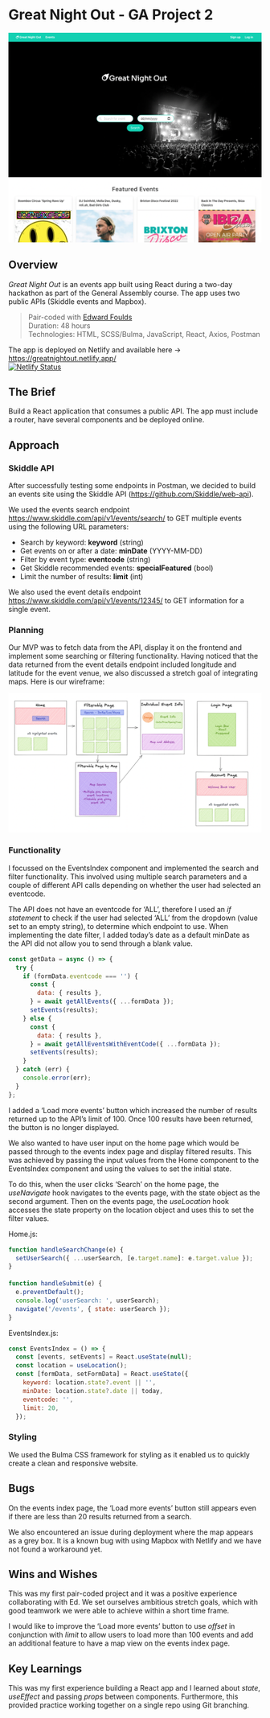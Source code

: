 # Great Night Out - GA Project 2

![homepage](./assets/homepage.png)

## Overview
_Great Night Out_ is an events app built using React during a two-day hackathon as part of the General Assembly course. The app uses two public APIs (Skiddle events and Mapbox). 

> Pair-coded with [Edward Foulds](https://github.com/FouldsEJ)\
> Duration: 48 hours\
> Technologies: HTML, SCSS/Bulma, JavaScript, React, Axios, Postman

The app is deployed on Netlify and available here &rarr; https://greatnightout.netlify.app/ \
[![Netlify Status](https://api.netlify.com/api/v1/badges/5f699954-3889-4297-a731-2abc199fbc54/deploy-status)](https://app.netlify.com/sites/greatnightout/deploys)

## The Brief
Build a React application that consumes a public API. The app must include a router, have several components and be deployed online. 

## Approach
### Skiddle API
After successfully testing some endpoints in Postman, we decided to build an events site using the Skiddle API (https://github.com/Skiddle/web-api). 

We used the events search endpoint https://www.skiddle.com/api/v1/events/search/ to GET multiple events using the following URL parameters:
- Search by keyword: **keyword** (string)
- Get events on or after a date: **minDate** (YYYY-MM-DD)
- Filter by event type: **eventcode** (string)
- Get Skiddle recommended events: **specialFeatured** (bool)
- Limit the number of results: **limit** (int)

We also used the event details endpoint https://www.skiddle.com/api/v1/events/12345/ to GET information for a single event. 

### Planning
Our MVP was to fetch data from the API, display it on the frontend and implement some searching or filtering functionality. Having noticed that the data returned from the event details endpoint included longitude and latitude for the event venue, we also discussed a stretch goal of integrating maps. Here is our wireframe: 

![wireframe](./assets/wireframe.png)

### Functionality
I focussed on the EventsIndex component and implemented the search and filter functionality. This involved using multiple search parameters and a couple of different API calls depending on whether the user had selected an eventcode. 

The API does not have an eventcode for ‘ALL’, therefore I used an _if statement_ to check if the user had selected ‘ALL’ from the dropdown (value set to an empty string), to determine which endpoint to use. When implementing the date filter, I added today’s date as a default minDate as the API did not allow you to send through a blank value.

```javascript
const getData = async () => {
  try {
    if (formData.eventcode === '') {
      const {
        data: { results },
      } = await getAllEvents({ ...formData });
      setEvents(results);
    } else {
      const {
        data: { results },
      } = await getAllEventsWithEventCode({ ...formData });
      setEvents(results);
    }
  } catch (err) {
    console.error(err);
  }
};
  ```
  
I added a ‘Load more events’ button which increased the number of results returned up to the API’s limit of 100. Once 100 results have been returned, the button is no longer displayed. 

We also wanted to have user input on the home page which would be passed through to the events index page and display filtered results. This was achieved by passing the input values from the Home component to the EventsIndex component and using the values to set the initial state.  

To do this, when the user clicks ‘Search’ on the home page, the _useNavigate_ hook navigates to the events page, with the state object as the second argument. Then on the events page, the _useLocation_ hook accesses the state property on the location object and uses this to set the filter values. 

Home.js:
```javascript
function handleSearchChange(e) {
  setUserSearch({ ...userSearch, [e.target.name]: e.target.value });
}

function handleSubmit(e) {
  e.preventDefault();
  console.log('userSearch: ', userSearch);
  navigate('/events', { state: userSearch });
}
```

EventsIndex.js:
```javascript
const EventsIndex = () => {
  const [events, setEvents] = React.useState(null);
  const location = useLocation();
  const [formData, setFormData] = React.useState({
    keyword: location.state?.event || '',
    minDate: location.state?.date || today,
    eventcode: '',
    limit: 20,
  });
```

### Styling
We used the Bulma CSS framework for styling as it enabled us to quickly create a clean and responsive website. 

## Bugs 
On the events index page, the ‘Load more events’ button still appears even if there are less than 20 results returned from a search. 

We also encountered an issue during deployment where the map appears as a grey box. It is a known bug with using Mapbox with Netlify and we have not found a workaround yet.

## Wins and Wishes
This was my first pair-coded project and it was a positive experience collaborating with Ed. We set ourselves ambitious stretch goals, which with good teamwork we were able to achieve within a short time frame.

I would like to improve the ‘Load more events’ button to use _offset_ in conjunction with _limit_ to allow users to load more than 100 events and add an additional feature to have a map view on the events index page. 

## Key Learnings
This was my first experience building a React app and I learned about _state_, _useEffect_ and passing _props_ between components. Furthermore, this provided practice working together on a single repo using Git branching. 

